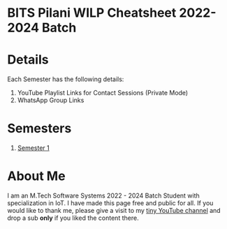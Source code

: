 # BITS Pilani WILP Cheatsheet 2022-2024 Batch

# Details
Each Semester has the following details:
1. YouTube Playlist Links for Contact Sessions (Private Mode)
2. WhatsApp Group Links

# Semesters
1. [Semester 1](sem-1/semester-1.MD)

# About Me
I am an M.Tech Software Systems 2022 - 2024 Batch Student with specialization in IoT. I have made this page free and public for all. If you would like to thank me, please give a visit to my [tiny YouTube channel](https://www.youtube.com/channel/UCQQPAdiX_k0JE0eGCUzDPzQ) and drop a sub **only** if you liked the content there.
